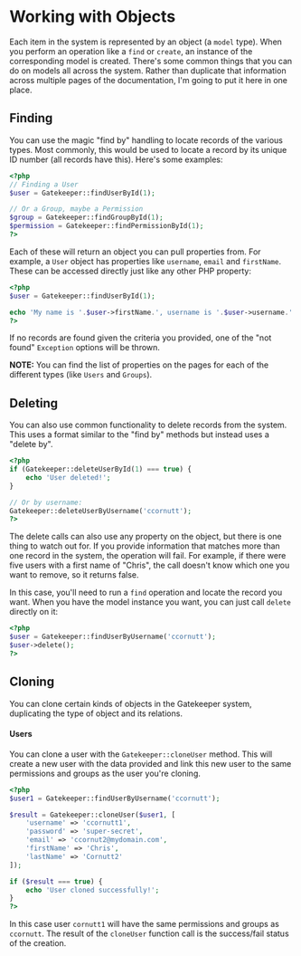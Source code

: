 # Working with Objects

Each item in the system is represented by an object (a `model` type). When you perform an operation like a `find` or `create`, an instance of the corresponding model is created. There's some common things that you can do on models all across the system. Rather than duplicate that information across multiple pages of the documentation, I'm going to put it here in one place.

## Finding

You can use the magic "find by" handling to locate records of the various types. Most commonly, this would be used to locate a record by its unique ID number (all records have this). Here's some examples:

```php
<?php
// Finding a User
$user = Gatekeeper::findUserById(1);

// Or a Group, maybe a Permission
$group = Gatekeeper::findGroupById(1);
$permission = Gatekeeper::findPermissionById(1);
?>
```

Each of these will return an object you can pull properties from. For example, a `User` object has properties like `username`, `email` and `firstName`. These can be accessed directly just like any other PHP property:

```php
<?php
$user = Gatekeeper::findUserById(1);

echo 'My name is '.$user->firstName.', username is '.$user->username.' and email is '.$user->email;
?>
```

If no records are found given the criteria you provided, one of the "not found" `Exception` options will be thrown.

**NOTE:** You can find the list of properties on the pages for each of the different types (like `Users` and `Groups`).

## Deleting

You can also use common functionality to delete records from the system. This uses a format similar to the "find by" methods but instead uses a "delete by".

```php
<?php
if (Gatekeeper::deleteUserById(1) === true) {
    echo 'User deleted!';
}

// Or by username:
Gatekeeper::deleteUserByUsername('ccornutt');
?>
```

The delete calls can also use any property on the object, but there is one thing to watch out for. If you provide information that matches more than one record in the system, the operation will fail. For example, if there were five users with a first name of "Chris", the call doesn't know which one you want to remove, so it returns false.

In this case, you'll need to run a `find` operation and locate the record you want. When you have the model instance you want, you can just call `delete` directly on it:

```php
<?php
$user = Gatekeeper::findUserByUsername('ccornutt');
$user->delete();
?>
```

## Cloning

You can clone certain kinds of objects in the Gatekeeper system, duplicating the type of object and its relations.

#### Users

You can clone a user with the `Gatekeeper::cloneUser` method. This will create a new user with the data provided and link this new user to the same permissions and groups as the user you're cloning.

```php
<?php
$user1 = Gatekeeper::findUserByUsername('ccornutt');

$result = Gatekeeper::cloneUser($user1, [
	'username' => 'ccornutt1',
	'password' => 'super-secret',
  	'email' => 'ccornut2@mydomain.com',
  	'firstName' => 'Chris',
  	'lastName' => 'Cornutt2'
]);

if ($result === true) {
	echo 'User cloned successfully!';
}
?>
```

In this case user `cornutt1` will have the same permissions and groups as `ccornutt`. The result of the `cloneUser` function call is the success/fail status of the creation.

